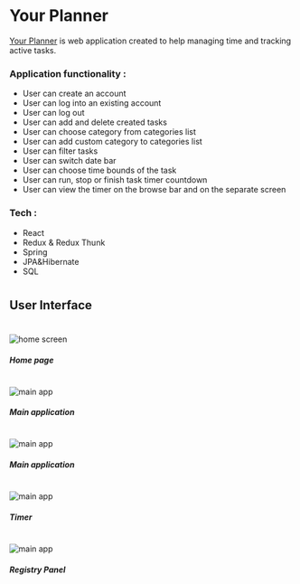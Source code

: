 # Your Planner

[Your Planner](https://your-planner.herokuapp.com/) is web application created to help managing time and tracking active tasks. 

### Application functionality : 
- User can create an account 
- User can log into an existing account 
- User can log out 
- User can add and delete created tasks 
- User can choose category from categories list 
- User can add custom category to categories list 
- User can filter tasks 
- User can switch date bar 
- User can choose time bounds of the task
- User can run, stop or finish task timer countdown 
- User can view the timer on the browse bar and on the separate screen
  

### Tech :
- React
- Redux & Redux Thunk
- Spring 
- JPA&Hibernate 
- SQL

#
## User Interface 
#
![home screen](https://user-images.githubusercontent.com/57325544/116982269-e0ce8680-acc8-11eb-92ef-a4881ed27d87.png "Home page")
#### *Home page*
#

![main app](https://user-images.githubusercontent.com/57325544/116984281-681cf980-accb-11eb-877b-d49a4473e245.png "Main Application")
#### *Main application*
#

![main app](https://user-images.githubusercontent.com/57325544/116984281-681cf980-accb-11eb-877b-d49a4473e245.png "Main Application")
#### *Main application*
#
![main app](https://user-images.githubusercontent.com/57325544/116985334-98b16300-accc-11eb-86cd-290155453e6d.png "Main Application")
#### *Timer*
#
![main app](https://user-images.githubusercontent.com/57325544/116985498-db733b00-accc-11eb-8781-d4ecd3f11d75.png "Main Application")
#### *Registry Panel*
#
